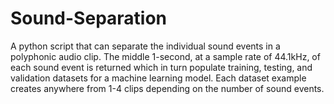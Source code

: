 # Sound-Separation

A python script that can separate the individual sound events in a polyphonic audio clip. The middle 1-second, at a sample rate of 44.1kHz, of each sound event is returned which in turn populate  training, testing, and validation datasets for a machine learning model. Each dataset example creates anywhere from 1-4 clips depending on the number of sound events.
